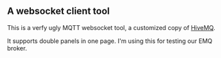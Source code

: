 ## A websocket client tool

This is a verfy ugly MQTT websocket tool, a customized copy of [HiveMQ](http://www.hivemq.com/demos/websocket-client/).

It supports double panels in one page. I'm using this for testing our EMQ broker.




